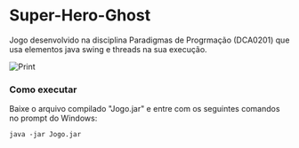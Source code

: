 # Super-Hero-Ghost
Jogo desenvolvido na disciplina Paradigmas de Progrmação (DCA0201) que usa elementos java swing e threads na sua execução.

![Print](http://static.wixstatic.com/media/437253_97dbe9e037c064d23481e293ed0f0d10.png_srb_p_989_469_75_22_0.50_1.20_0.00_png_srb)

### Como executar
Baixe o arquivo compilado "Jogo.jar" e entre com os seguintes comandos no prompt do Windows:

    java -jar Jogo.jar
